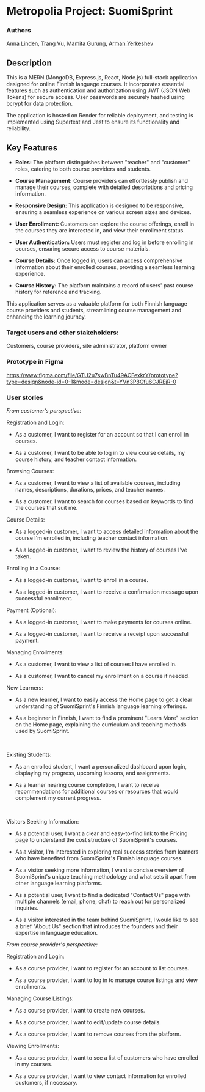 # Metropolia Project: SuomiSprint

### Authors

[Anna Linden](https://github.com/AnnaLinden), [Trang Vu](https://github.com/cindy3377), [Mamita Gurung](https://github.com/Mamita123), [Arman Yerkeshev](https://github.com/A-Yerkeshev)

## Description

This is a MERN (MongoDB, Express.js, React, Node.js) full-stack application designed for online Finnish language courses. It incorporates essential features such as authentication and authorization using JWT (JSON Web Tokens) for secure access. User passwords are securely hashed using bcrypt for data protection.

The application is hosted on Render for reliable deployment, and testing is implemented using Supertest and Jest to ensure its functionality and reliability.

## Key Features

- **Roles:** The platform distinguishes between "teacher" and "customer" roles, catering to both course providers and students.

- **Course Management:** Course providers can effortlessly publish and manage their courses, complete with detailed descriptions and pricing information.

- **Responsive Design:** This application is designed to be responsive, ensuring a seamless experience on various screen sizes and devices.

- **User Enrollment:** Customers can explore the course offerings, enroll in the courses they are interested in, and view their enrollment status.

- **User Authentication:** Users must register and log in before enrolling in courses, ensuring secure access to course materials.

- **Course Details:** Once logged in, users can access comprehensive information about their enrolled courses, providing a seamless learning experience.

- **Course History:** The platform maintains a record of users' past course history for reference and tracking.

This application serves as a valuable platform for both Finnish language course providers and students, streamlining course management and enhancing the learning journey.

### Target users and other stakeholders:

Customers, course providers, site administrator, platform owner

### Prototype in Figma

https://www.figma.com/file/GTU2u7swBnTu49ACFexkrY/prototype?type=design&node-id=0-1&mode=design&t=YVn3P8Gfu6CJREjR-0

### User stories

_From customer’s perspective:_

Registration and Login:

- As a customer, I want to register for an account so that I can enroll in courses.

- As a customer, I want to be able to log in to view course details, my course history, and teacher contact information.

Browsing Courses:

- As a customer, I want to view a list of available courses, including names, descriptions, durations, prices, and teacher names.

- As a customer, I want to search for courses based on keywords to find the courses that suit me.

Course Details:

- As a logged-in customer, I want to access detailed information about the course I'm enrolled in, including teacher contact information.

- As a logged-in customer, I want to review the history of courses I've taken.

Enrolling in a Course:

- As a logged-in customer, I want to enroll in a course.

- As a logged-in customer, I want to receive a confirmation message upon successful enrollment.

Payment (Optional):

- As a logged-in customer, I want to make payments for courses online.

- As a logged-in customer, I want to receive a receipt upon successful payment.

Managing Enrollments:

- As a customer, I want to view a list of courses I have enrolled in.

- As a customer, I want to cancel my enrollment on a course if needed.

New Learners:

- As a new learner, I want to easily access the Home page to get a clear understanding of SuomiSprint's Finnish language learning offerings.

- As a beginner in Finnish, I want to find a prominent "Learn More" section on the Home page, explaining the curriculum and teaching methods used by SuomiSprint.

‌

Existing Students:

- As an enrolled student, I want a personalized dashboard upon login, displaying my progress, upcoming lessons, and assignments.

- As a learner nearing course completion, I want to receive recommendations for additional courses or resources that would complement my current progress.

‌

Visitors Seeking Information:

- As a potential user, I want a clear and easy-to-find link to the Pricing page to understand the cost structure of SuomiSprint's courses.

- As a visitor, I'm interested in exploring real success stories from learners who have benefited from SuomiSprint's Finnish language courses.

- As a visitor seeking more information, I want a concise overview of SuomiSprint's unique teaching methodology and what sets it apart from other language learning platforms.

- As a potential user, I want to find a dedicated "Contact Us" page with multiple channels (email, phone, chat) to reach out for personalized inquiries.

- As a visitor interested in the team behind SuomiSprint, I would like to see a brief "About Us" section that introduces the founders and their expertise in language education.

_From course provider's perspective:_

Registration and Login:

- As a course provider, I want to register for an account to list courses.

- As a course provider, I want to log in to manage course listings and view enrollments.

Managing Course Listings:

- As a course provider, I want to create new courses.

- As a course provider, I want to edit/update course details.

- As a course provider, I want to remove courses from the platform.

Viewing Enrollments:

- As a course provider, I want to see a list of customers who have enrolled in my courses.

- As a course provider, I want to view contact information for enrolled customers, if necessary.

